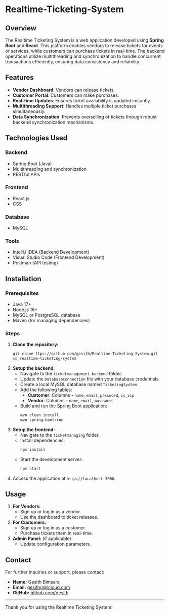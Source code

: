 # Realtime-Ticketing-System

## Overview
The Realtime Ticketing System is a web application developed using **Spring Boot** and **React**. This platform enables vendors to release tickets for events or services, while customers can purchase tickets in real-time. The backend operations utilize multithreading and synchronization to handle concurrent transactions efficiently, ensuring data consistency and reliability.

## Features
- **Vendor Dashboard**: Vendors can release tickets.
- **Customer Portal**: Customers can make purchases.
- **Real-time Updates**: Ensures ticket availability is updated instantly.
- **Multithreading Support**: Handles multiple ticket purchases simultaneously.
- **Data Synchronization**: Prevents overselling of tickets through robust backend synchronization mechanisms.

## Technologies Used
### Backend
- Spring Boot (Java)
- Multithreading and synchronization
- RESTful APIs

### Frontend
- React.js
- CSS

### Database
- MySQL 

### Tools
- IntelliJ IDEA (Backend Development)
- Visual Studio Code (Frontend Development)
- Postman (API testing)

## Installation
### Prerequisites
- Java 17+
- Node.js 16+
- MySQL or PostgreSQL database
- Maven (for managing dependencies)

### Steps
1. **Clone the repository:**
   ```bash
   git clone ttps://github.com/gesith/Realtime-Ticketing-System.git
   cd realtime-ticketing-system
   ```
2. **Setup the backend:**
   - Navigate to the `ticketmanagement-backend` folder.
   - Update the `DatabaseConnection` file with your database credentials.
   - Create a local MySQL database named `TicketingSystem`.
   - Add the following tables:
     - **Customer**: Columns - `name`, `email`, `password`, `is_vip`
     - **Vendor**: Columns - `name`, `email`, `password`
   - Build and run the Spring Boot application:
     ```bash
     mvn clean install
     mvn spring-boot:run
     ```
3. **Setup the frontend:**
   - Navigate to the `ticketmanaging` folder.
   - Install dependencies:
     ```bash
     npm install
     ```
   - Start the development server:
     ```bash
     npm start
     ```
4. Access the application at `http://localhost:3000`.

## Usage
1. **For Vendors:**
   - Sign up or log in as a vendor.
   - Use the dashboard to ticket releases.
2. **For Customers:**
   - Sign up or log in as a customer.
   - Purchase tickets  them in real-time.
3. **Admin Panel:** (if applicable)
   - Update configuration parameters.


## Contact
For further inquiries or support, please contact:
- **Name:** Gesith Bimsara
- **Email:** gesithg@icloud.com
- **GitHub:** [github.com/gesith](https://github.com/gesith)

---
Thank you for using the Realtime Ticketing System!

